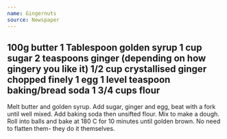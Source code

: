 ```yaml
---
name: Gingernuts
source: Newspaper
---
```

100g butter
1 Tablespoon golden syrup
1 cup sugar
2 teaspoons ginger (depending on how gingery you like it)
1/2 cup  crystallised ginger chopped finely
1 egg
1 level teaspoon baking/bread soda
1 3/4 cups flour
---
Melt butter and golden syrup.  Add sugar, ginger and egg, beat with a fork until well mixed.  Add baking soda then unsifted flour.  Mix to make a dough.  Roll into balls and bake at 180 C for 10 minutes until golden brown.  No need to flatten them- they do it themselves.

